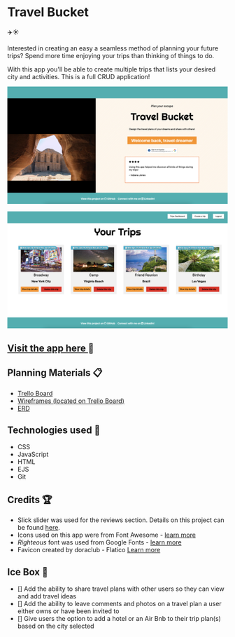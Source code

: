 # Travel Bucket
✈️☀️

Interested in creating an easy a seamless method of planning your future trips? Spend more time enjoying your trips than thinking of things to do.

With this app you'll be able to create multiple trips that lists your desired city and activities. This is a full CRUD application!

![game-screenshot](https://github.com/kscott2016/travel-bucket/blob/main/public/media/screenshot1.png?raw=true)

![game-screenshot](https://github.com/kscott2016/travel-bucket/blob/main/public/media/screenshot2.png?raw=true)

## <a href="https://travel-bucket.fly.dev/">Visit the app here </a> 💫

## Planning Materials 📋
<ul>
<li><a href="https://trello.com/b/PuUPZ8rS/travel-bucket" target="blank">Trello Board</a></li>
<li><a href="https://trello.com/b/PuUPZ8rS/travel-bucket" target="blank">Wireframes (located on Trello Board)</a></li>
<li><a href="https://trello.com/1/cards/65a9a258fa3f3607e77d5b45/attachments/65aadd3fa16d494b6cc85239/previews/65aadd40a16d494b6cc852d8/download/Screenshot_2024-01-19_at_2.35.44_PM.png" target="blank">ERD</a></li>
</ul>

## Technologies used 💾
<ul>
<li>CSS</li>
<li>JavaScript</li>
<li>HTML</li>
<li>EJS</li>
<li> Git</li>
</ul>

## Credits 🏆
<ul>
<li>Slick slider was used for the reviews section. Details on this project can be found <a href="https://kenwheeler.github.io/slick/" target="blank">here</a>.</li>
<li>Icons used on this app were from Font Awesome - <a href="https://fontawesome.com/" target="blank">learn more</a></li>
<li><i>Righteous</i> font was used from Google Fonts - <a href="https://fonts.google.com/specimen/Righteous?classification=Display" target="blank">learn more</a></li>
<li>Favicon created by doraclub - Flatico <a href="https://www.flaticon.com/free-icons/travel" title="travel icons">Learn more</a></li>
</ul>

## Ice Box 🧊
<ul>
<li>[] Add the ability to share travel plans with other users so they can view and add travel ideas</li>
<li> [] Add the ability to leave comments and photos on a travel plan a user either owns or have been invited to</li>
<li> [] Give users the option to add a hotel or an Air Bnb to their trip plan(s) based on the city selected</li>
</ul>


